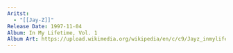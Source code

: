 ```yaml
---
Aritst:
  - "[[Jay-Z]]"
Release Date: 1997-11-04
Album: In My Lifetime, Vol. 1
Album Art: https://upload.wikimedia.org/wikipedia/en/c/c9/Jayz_inmylifetime.jpg
---
```


